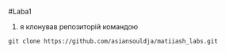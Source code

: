 #Laba1
1. я клонував репозиторій командою
````shell
git clone https://github.com/asiansouldja/matiiash_labs.git
````